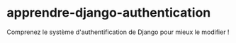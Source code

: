# apprendre-django-authentication
Comprenez le système d'authentification de Django pour mieux le modifier !
